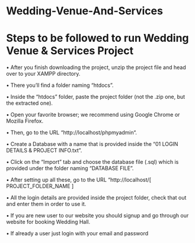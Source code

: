 # Wedding-Venue-And-Services


# Steps to be followed to run Wedding Venue & Services Project
• After you finish downloading the project, unzip the project file and head over to your 
XAMPP directory.

• There you’ll find a folder naming “htdocs”.

• Inside the “htdocs” folder, paste the project folder (not the .zip one, but the extracted 
one).

• Open your favorite browser; we recommend using Google Chrome or Mozilla Firefox.

• Then, go to the URL “http://localhost/phpmyadmin“.

• Create a Database with a name that is provided inside the “01 LOGIN DETAILS & 
PROJECT INFO.txt”.

• Click on the “Import” tab and choose the database file (.sql) which is provided under the 
folder naming “DATABASE FILE”.

• After setting up all these, go to the URL “http://localhost/[ PROJECT_FOLDER_NAME ]

• All the login details are provided inside the project folder, check that out and enter them 
in order to use it.

• If you are new user to our website you should signup and go through our website for 
booking Wedding Hall.

• If already a user just login with your email and password
